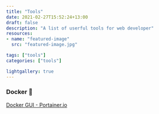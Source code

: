 ```yaml
---
title: "Tools"
date: 2021-02-27T15:52:24+13:00
draft: false
description: "A list of userful tools for web developer"
resources:
- name: "featured-image"
  src: "featured-image.jpg"

tags: ["tools"]
categories: ["tools"]

lightgallery: true
---
```


### Docker :whale: 
[Docker GUI - Portainer.io](https://www.portainer.io/ "portainer.io")
